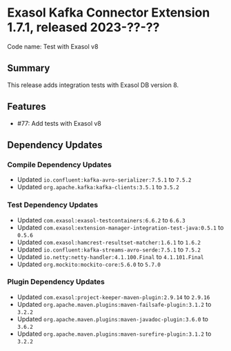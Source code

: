 # Exasol Kafka Connector Extension 1.7.1, released 2023-??-??

Code name: Test with Exasol v8

## Summary

This release adds integration tests with Exasol DB version 8.

## Features

* #77: Add tests with Exasol v8

## Dependency Updates

### Compile Dependency Updates

* Updated `io.confluent:kafka-avro-serializer:7.5.1` to `7.5.2`
* Updated `org.apache.kafka:kafka-clients:3.5.1` to `3.5.2`

### Test Dependency Updates

* Updated `com.exasol:exasol-testcontainers:6.6.2` to `6.6.3`
* Updated `com.exasol:extension-manager-integration-test-java:0.5.1` to `0.5.6`
* Updated `com.exasol:hamcrest-resultset-matcher:1.6.1` to `1.6.2`
* Updated `io.confluent:kafka-streams-avro-serde:7.5.1` to `7.5.2`
* Updated `io.netty:netty-handler:4.1.100.Final` to `4.1.101.Final`
* Updated `org.mockito:mockito-core:5.6.0` to `5.7.0`

### Plugin Dependency Updates

* Updated `com.exasol:project-keeper-maven-plugin:2.9.14` to `2.9.16`
* Updated `org.apache.maven.plugins:maven-failsafe-plugin:3.1.2` to `3.2.2`
* Updated `org.apache.maven.plugins:maven-javadoc-plugin:3.6.0` to `3.6.2`
* Updated `org.apache.maven.plugins:maven-surefire-plugin:3.1.2` to `3.2.2`
